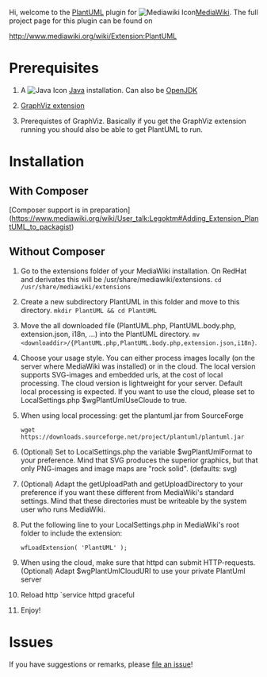 Hi, welcome to the [PlantUML](http://plantuml.com/) plugin for ![Mediawiki Icon](https://upload.wikimedia.org/wikipedia/commons/thumb/c/c1/MediaWiki_logo_reworked_2.svg/154px-MediaWiki_logo_reworked_2.svg.png "MediaWiki Icon")[MediaWiki](https://www.mediawiki.org/wiki/MediaWiki).
The full project page for this plugin can be found on 

   http://www.mediawiki.org/wiki/Extension:PlantUML
   

# Prerequisites
1. A ![Java Icon](https://upload.wikimedia.org/wikipedia/de/thumb/e/e1/Java-Logo.svg/75px-Java-Logo.svg.png "Java") [Java](https://www.java.com/en/) installation. Can also be [OpenJDK](http://openjdk.java.net/)

2. [GraphViz extension](https://www.mediawiki.org/wiki/Extension:GraphViz)

3. Prerequistes of GraphViz. Basically if you get the GraphViz extension running you should also be able to get PlantUML to run.

# Installation

## With Composer
[Composer support is in preparation] (https://www.mediawiki.org/wiki/User_talk:Legoktm#Adding_Extension_PlantUML_to_packagist)


## Without Composer

1. Go to the extensions folder of your MediaWiki installation. On RedHat and
   derivates this will be /usr/share/mediawiki/extensions.
   `cd /usr/share/mediawiki/extensions`

2. Create a new subdirectory PlantUML in this folder and move to this
   directory.
   `mkdir PlantUML && cd PlantUML`
   
3. Move the all downloaded file (PlantUML.php, PlantUML.body.php, extension.json, i18n, ...) into the PlantUML directory.
   `mv <downloaddir>/{PlantUML.php,PlantUML.body.php,extension.json,i18n}`.

4. Choose your usage style. You can either process images locally (on the
   server where MediaWiki was installed) or in the cloud. The local version
   supports SVG-images and embedded urls, at the cost of local processing.
   The cloud version is lightweight for your server.
   Default local processing is expected. If you want to use the cloud,
   please set to LocalSettings.php $wgPlantUmlUseCloude to true.

5. When using local processing: get the plantuml.jar from SourceForge

   `wget https://downloads.sourceforge.net/project/plantuml/plantuml.jar`
   
6. (Optional) Set to LocalSettings.php the variable $wgPlantUmlFormat
   to your preference. Mind that SVG produces the superior graphics, but that
   only PNG-images and image maps are "rock solid". (defaults: svg)

7. (Optional) Adapt the getUploadPath and getUploadDirectory to your
   preference if you want these different from MediaWiki's standard settings.
   Mind that these directories must be writeable by the system user who runs
   MediaWiki.

8. Put the following line to your LocalSettings.php in
   MediaWiki's root folder to include the extension:
   
   `wfLoadExtension( 'PlantUML' );`

9. When using the cloud, make sure that httpd can submit HTTP-requests.
   (Optional) Adapt $wgPlantUmlCloudURI to use your private PlantUml server

10. Reload http
   `service httpd graceful

11. Enjoy!

# Issues
If you have suggestions or remarks, please [file an issue](https://github.com/pjkersten/PlantUML/issues)!
